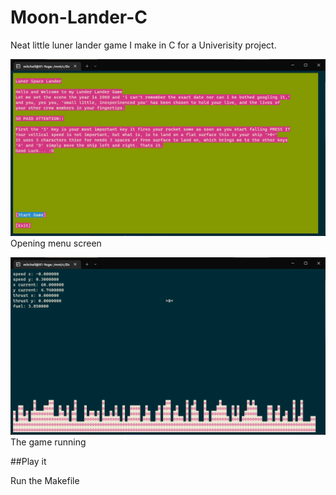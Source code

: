 # Moon-Lander-C

Neat little luner lander game I make in C for a Univerisity project.

![Opening menu screen](https://github.com/mitchell985/Moon-Lander-C/raw/master/open.png)
Opening menu screen

![The game](https://github.com/mitchell985/Moon-Lander-C/raw/master/game.png)
The game running

##Play it

Run the Makefile
